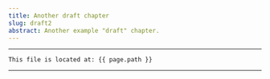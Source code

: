 ```yaml
---
title: Another draft chapter
slug: draft2
abstract: Another example "draft" chapter.
---
```




---
```
This file is located at: {{ page.path }}
```
---



